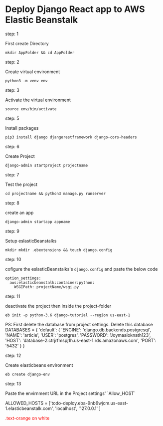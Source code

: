 # Deploy Django React app to AWS Elastic Beanstalk

 step: 1

 First create Directory
```
mkdir AppFolder && cd AppFolder
```

 step: 2

Create virtual environment
```
python3 -m venv env
```

 step: 3

 Activate the virtual environment
```
source env/bin/activate

```

step: 5

Install packages
```
pip3 install django djangorestframework django-cors-headers
```

 step: 6

Create Project
```
django-admin startproject projectname
```

step: 7

 Test the project
```
cd projectname && python3 manage.py runserver
```

step: 8

create an app

```
django-admin startapp appname
```

 step: 9

Setup eslasticBeanstalks

```
mkdir mkdir .ebextensions && touch django.config
```

 step: 10

cofigure the eslasticBeanstalks's `django.config` and paste the below code
```
option_settings:
  aws:elasticbeanstalk:container:python:
    WSGIPath: projectName/wsgi.py
```

 step: 11

deactivate the project then inside the project-folder
```
eb init -p python-3.6 django-tutorial --region us-east-1
```

<div class="text-orange mb-2">
  PS: First delete the database from project settings. Delete this database
  DATABASES = {
    'default': {
        'ENGINE': 'django.db.backends.postgresql',
        'NAME': 'article',
        'USER': 'postgres',
        'PASSWORD': 'Joymaaloknath123',
        'HOST': 'database-2.ctrjrfmspj1h.us-east-1.rds.amazonaws.com',
        'PORT': '5432'
    }
}

</div>

step: 12

 Create  elasticbeans environment
```
eb create django-env

```

step: 13

<div class="text-orange mb-2">
    Paste the envirnment URL in the Project settings' `Allow_HOST`

   ALLOWED_HOSTS = ['todo-deploy.eba-9nb6wjcm.us-east-1.elasticbeanstalk.com', 'localhost', '127.0.0.1' ]

</div>



<div style="color:red">
  .text-orange on white
</div>


